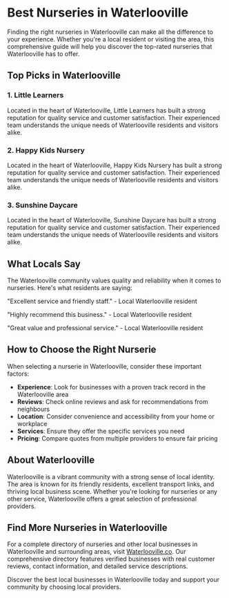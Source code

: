# Best Nurseries in Waterlooville

Finding the right nurseries in Waterlooville can make all the difference to your experience. Whether you're a local resident or visiting the area, this comprehensive guide will help you discover the top-rated nurseries that Waterlooville has to offer.

## Top Picks in Waterlooville

### 1. Little Learners
Located in the heart of Waterlooville, Little Learners has built a strong reputation for quality service and customer satisfaction. Their experienced team understands the unique needs of Waterlooville residents and visitors alike.

### 2. Happy Kids Nursery
Located in the heart of Waterlooville, Happy Kids Nursery has built a strong reputation for quality service and customer satisfaction. Their experienced team understands the unique needs of Waterlooville residents and visitors alike.

### 3. Sunshine Daycare
Located in the heart of Waterlooville, Sunshine Daycare has built a strong reputation for quality service and customer satisfaction. Their experienced team understands the unique needs of Waterlooville residents and visitors alike.

## What Locals Say

The Waterlooville community values quality and reliability when it comes to nurseries. Here's what residents are saying:

"Excellent service and friendly staff." - Local Waterlooville resident

"Highly recommend this business." - Local Waterlooville resident

"Great value and professional service." - Local Waterlooville resident

## How to Choose the Right Nurserie

When selecting a nurserie in Waterlooville, consider these important factors:

- **Experience**: Look for businesses with a proven track record in the Waterlooville area
- **Reviews**: Check online reviews and ask for recommendations from neighbours
- **Location**: Consider convenience and accessibility from your home or workplace
- **Services**: Ensure they offer the specific services you need
- **Pricing**: Compare quotes from multiple providers to ensure fair pricing

## About Waterlooville

Waterlooville is a vibrant community with a strong sense of local identity. The area is known for its friendly residents, excellent transport links, and thriving local business scene. Whether you're looking for nurseries or any other service, Waterlooville offers a great selection of professional providers.

## Find More Nurseries in Waterlooville

For a complete directory of nurseries and other local businesses in Waterlooville and surrounding areas, visit [Waterlooville.co](https://waterlooville.co). Our comprehensive directory features verified businesses with real customer reviews, contact information, and detailed service descriptions.

Discover the best local businesses in Waterlooville today and support your community by choosing local providers.


